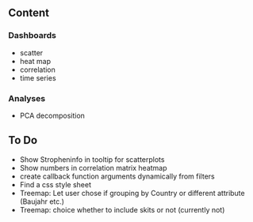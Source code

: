 ## Content
### Dashboards
* scatter
* heat map
* correlation
* time series

### Analyses
* PCA decomposition

## To Do
* Show Stropheninfo in tooltip for scatterplots
* Show numbers in correlation matrix heatmap
* create callback function arguments dynamically from filters
* Find a css style sheet
* Treemap: Let user chose if grouping by Country or different attribute (Baujahr etc.)
* Treemap: choice whether to include skits or not (currently not)
